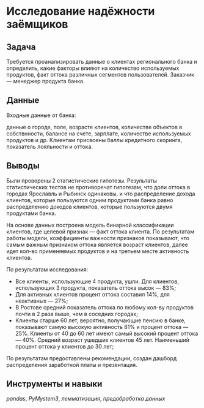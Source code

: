 # Исследование надёжности заёмщиков

## Задача

Требуется проанализировать данные о клиентах регионального банка и определить, какие факторы влияют на количество используемых продуктов, факт оттока различных сегментов пользователей. Заказчик — менеджер продукта банка.

## Данные

Входные данные от банка: 

данные о городе, поле, возрасте клиентов, количестве объектов в собствнности, балансе на счете, зарплате, количестве используемых продуктов и др. Клиентам присвоены баллы кредитного скоринга, показатель лояльности и оттока.

## Выводы

Были проверены 2 статистические гипотезы. Результаты статистических тестов не противоречат гипотезам, что доли оттока в городах Ярославль и Рыбинск одинаковы, и что распределение дохода клиентов, которые пользуются одним продуктами банка равно распределению доходов клиентов, которые пользуются двумя продуктами банка.

На основе данных построена модель бинарной классификации клиентов, где целевой признак — факт оттока клиента. По результатам работы модели, коэффициенты важности признаков показывают, что самым важным признаком оттока является возраст клиентов, далее идет кол-во применяемых продуктов и на третьем месте активность клиентов.

По результатам исследования:

- Все клиенты, использующие 4 продукта, ушли. Для клиентов, использующих 3 продукта, показатель оттока высок — 83%;
- Для активных клиентов процент оттока составил 14%, для неактивных — 27%;
- В Ростове средний показатель оттока по любому кол-ву продуктов почти в 2 раза выше, чем в соседних городах;
- Клиенты старше 60 лет, вероятно, получающие пенсию в банке, показывают самую высокую активность 81% и процент оттока — 25%. Клиенты от 40 до 60 лет имеют самый высокий процент оттока — 40%. Средний возраст ушедших клиентов 45 лет. Наименьший процент оттока у клиентов до 30 лет;

По результатам предоставлены рекомендации, создан дашборд распределения заработной платы и презентация.

## Инструменты и навыки 
*pandas*, *PyMystem3*, *лемматизация*, *предобработка данных* 
